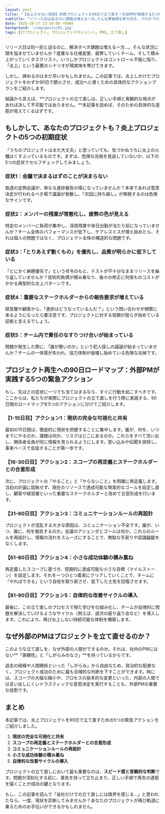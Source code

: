 ```yaml
---
layout: post
title: "【炎上させない技術】失敗プロジェクトを90日で立て直す！外部PMが実践する5つの緊急アクション"
subtitle: "リリース日は迫るのに課題は増える一方…そんな悪循環を断ち切る、プロのプロジェクト再生術"
date: 2025-10-17 23:59:00 +0900
background: '/img/posts/01.jpg'
tags: [ITプロジェクト, プロジェクトマネジメント, PMO, 立て直し]
---
```


リリース日は刻一刻と迫るのに、解決すべき課題は増える一方…。そんな状況に頭を悩ませていませんか？度重なる仕様変更、疲弊していくチーム、そして積み上がっていくタスクリスト。いつしかプロジェクトはコントロール不能に陥り、「炎上」という最悪のシナリオが現実味を帯びてきます。

しかし、諦めるのはまだ早いかもしれません。この記事では、炎上しかけたプロジェクトをわずか90日で鎮火させ、成功へと導くための具体的なアクションプランをご紹介します。

結論から言えば、**プロジェクトの立て直しは、正しい手順と客観的な視点があれば決して不可能ではありません。**本記事を読めば、そのための具体的な道筋が見えてくるはずです。

## もしかして、あなたのプロジェクトも？炎上プロジェクトの5つの初期症状

「うちのプロジェクトはまだ大丈夫」と思っていても、気づかぬうちに炎上の火種はくすぶっているものです。まずは、危険な兆候を見逃していないか、以下の5つの症状でセルフチェックしてみましょう。

### 症状1：会議で決まるはずのことが決まらない

毎週の定例会議が、単なる進捗報告の場になっていませんか？本来であれば意思決定が行われるべき場で議論が発散し、「次回に持ち越し」が頻発するのは危険なサインです。

### 症状2：メンバーの残業が常態化し、疲弊の色が見える

特定のメンバーに負荷が集中し、深夜残業や休日出勤が当たり前になっていませんか？チーム全体のパフォーマンスが低下し、ケアレスミスが増え始めたら、それは個人の問題ではなく、プロジェクト全体の構造的な問題です。

### 症状3：「とりあえず動くもの」を優先し、品質が明らかに低下している

「とにかく納期優先で」という号令のもと、テストが不十分なままリリースを繰り返していませんか？技術的負債が積み重なり、後々の修正に何倍ものコストがかかる典型的な炎上パターンです。

### 症状4：重要なステークホルダーからの報告要求が増えている

経営層や顧客から、「進捗はどうなっているんだ？」という問い合わせが頻繁に来るようになったら要注意です。プロジェクトに対する信頼が揺らぎ始めている証拠と言えるでしょう。

### 症状5：チーム内で責任のなすりつけ合いが始まっている

問題が発生した際に、「誰が悪いのか」という犯人探しの議論が始まっていませんか？チームの一体感が失われ、協力体制が崩壊し始めている危険な兆候です。

## プロジェクト再生への90日ロードマップ：外部PMが実践する5つの緊急アクション

もし、先ほどの症状に一つでも当てはまるなら、すぐに行動を起こすべきです。ここからは、私たちが実際にプロジェクトの立て直しを行う際に実践する、90日間のロードマップを5つのアクションに分けてご紹介します。

### 【1-15日目】アクション1：現状の完全な可視化と共有

最初の15日間は、徹底的に現状を把握することに集中します。誰が、何を、いつまでにやるのか。課題は何か、リスクはどこにあるのか。これらをすべて洗い出し、関係者全員が同じ情報を見られるようにします。思い込みや伝聞を排除し、事実ベースで会話することが第一歩です。

### 【16-30日目】アクション2：スコープの再定義とステークホルダーとの合意形成

次に、プロジェクトの「やること」と「やらないこと」を明確に再定義します。当初の計画に固執せず、現在のリソースで達成可能な現実的なゴールを設定し直し、顧客や経営層といった重要なステークホルダーと改めて合意形成を行います。

### 【31-60日目】アクション3：コミュニケーションルールの再設計

プロジェクトが混乱する大きな原因は、コミュニケーション不全です。誰が、いつ、誰に、何を報告するのか。会議のアジェンダとゴールは何か。これらのルールを再設計し、情報の流れをスムーズにすることで、無駄な手戻りや認識齟齬をなくします。

### 【61-80日目】アクション4：小さな成功体験の積み重ね

再定義したスコープに基づき、短期的に達成可能な小さな目標（マイルストーン）を設定します。それを一つひとつ着実にクリアしていくことで、チームに「やればできる」という自信を取り戻させ、低下した士気を回復させます。

### 【81-90日目】アクション5：自律的な改善サイクルの導入

最後に、この立て直しのプロセスで得た学びを仕組み化し、チームが自律的に問題を解決していけるようなサイクル（例えば、週次の振り返り会など）を導入します。これにより、再び炎上しない持続可能な体制を構築します。

## なぜ外部のPMはプロジェクトを立て直せるのか？

このような立て直しを、なぜ外部の人間ができるのか。それは、社内のPMにはない**「客観性」と「しがらみのなさ」**を持っているからです。

過去の経緯や人間関係といった「しがらみ」から自由なため、政治的な配慮なく、プロジェクト成功のために最も合理的な判断を下すことができます。時には、スコープの大幅な縮小や、プロセスの抜本的な変更といった、内部の人間では言い出しにくいドラスティックな意思決定を実行することも、外部PMの重要な役割です。

## まとめ

本記事では、炎上プロジェクトを90日で立て直すための5つの緊急アクションをご紹介しました。

1.  **現状の完全な可視化と共有**
2.  **スコープの再定義とステークホルダーとの合意形成**
3.  **コミュニケーションルールの再設計**
4.  **小さな成功体験の積み重ね**
5.  **自律的な改善サイクルの導入**

プロジェクトの立て直しにおいて最も重要なのは、**スピード感と客観的な判断**です。問題が深刻化する前に、勇気を持って立ち止まり、正しい手順で再生の道筋を描くことが成功の鍵となります。

もし、この記事を読んで「自社だけでの立て直しには限界を感じる…」と思われたなら、一度、現状を診断してみませんか？あなたのプロジェクトが再び軌道に乗るためのお手伝いができるかもしれません。

